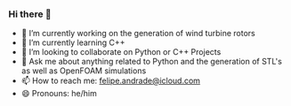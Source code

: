 ### Hi there 👋

<!--
**felca25/felca25** is a ✨ _special_ ✨ repository because its `README.md` (this file) appears on your GitHub profile.

Here are some ideas to get you started:
-->
- 🔭 I’m currently working on the generation of wind turbine rotors
- 🌱 I’m currently learning C++
- 👯 I’m looking to collaborate on Python or C++ Projects
- 💬 Ask me about anything related to Python and the generation of STL's as well as OpenFOAM simulations
- 📫 How to reach me: felipe.andrade@icloud.com
- 😄 Pronouns: he/him

